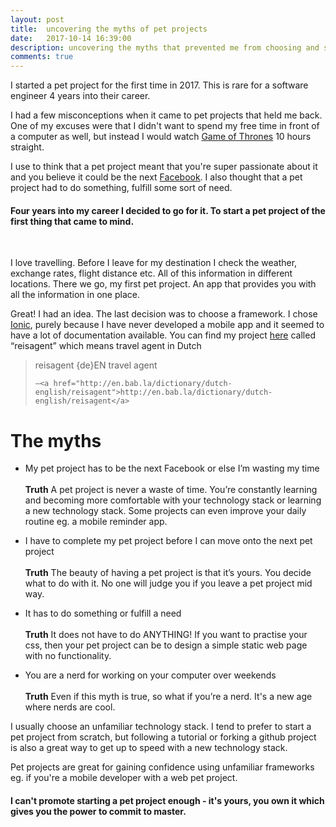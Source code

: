 ```yaml
---
layout: post
title:  uncovering the myths of pet projects
date:   2017-10-14 16:39:00
description: uncovering the myths that prevented me from choosing and starting a pet project
comments: true
---
```

I started a pet project for the first time in 2017. This is rare for a software engineer 4 years into their career. 

I had a few misconceptions when it came to pet projects that held me back. One of my excuses were that I didn't want to spend my free time in front of a computer as well, but instead I would watch <a href="http://www.imdb.com/title/tt0944947/">Game of Thrones</a> 10 hours straight. 

I use to think that a pet project meant that you're super passionate about it and you believe it could be the next <a href="http://facebook.com/">Facebook</a>. I also thought that a pet project had to do something, fulfill some sort of need. 

#### Four years into my career I decided to go for it. To start a pet project of the first thing that came to mind. 
<br/>

I love travelling. Before I leave for my destination I check the weather, exchange rates, flight distance etc. All of this information in different locations. There we go, my first pet project. An app that provides you with all the information in one place. 

Great! I had an idea. The last decision was to choose a framework. I chose <a href="https://ionicframework.com/">Ionic</a>, purely because I have never developed a mobile app and it seemed to have a lot of documentation available. You can find my project <a href="https://github.com/annelledejager/reisagent">here</a> called “reisagent” which means travel agent in Dutch 

<blockquote>
reisagent {de}EN travel agent 
 
	—<a href="http://en.bab.la/dictionary/dutch-english/reisagent">http://en.bab.la/dictionary/dutch-english/reisagent</a>
</blockquote>


# The myths

- My pet project has to be the next Facebook or else I’m wasting my time<br/><br/>
<b>Truth</b> A pet project is never a waste of time. You’re constantly learning and becoming more comfortable with your technology stack or learning a new technology stack. Some projects can even improve your daily routine eg. a mobile reminder app.

- I have to complete my pet project before I can move onto the next pet project<br/><br/>
<b>Truth</b> The beauty of having a pet project is that it’s yours. You decide what to do with it. No one will judge you if you leave a pet project mid way.

- It has to do something or fulfill a need<br/><br/>
<b>Truth</b> It does not have to do ANYTHING! If you want to practise your css, then your pet project can be to design a simple static web page with no functionality. 

- You are a nerd for working on your computer over weekends<br/><br/>
<b>Truth</b> Even if this myth is true, so what if you’re a nerd. It's a new age where nerds are cool.

I usually choose an unfamiliar technology stack. I tend to prefer to start a pet project from scratch, but following a tutorial or forking a github project is also a great way to get up to speed with a new technology stack. 

Pet projects are great for gaining confidence using unfamiliar frameworks eg. if you're a mobile developer with a web pet project.

#### I can't promote starting a pet project enough - it's yours, you own it which gives you the power to commit to master.

<br/>
